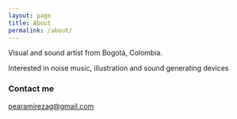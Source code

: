 ```yaml
---
layout: page
title: About
permalink: /about/
---
```


Visual and sound artist from Bogotá, Colombia.

Interested in noise music, illustration and sound generating devices


### Contact me

[pearamirezag@gmail.com](mailto:pearamirezag@gmail.com)
